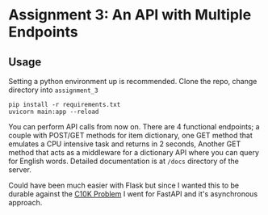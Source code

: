 # Assignment 3: An API with Multiple Endpoints

## Usage
Setting a python environment up is recommended.
Clone the repo, change directory into `assignment_3`
```
pip install -r requirements.txt
uvicorn main:app --reload
```
You can perform API calls from now on.
There are 4 functional endpoints; a couple with POST/GET methods for item dictionary, one GET method that emulates a CPU intensive task and returns in 2 seconds, Another GET method that acts as a middleware for a dictionary API where you can query for English words. 
Detailed documentation is at `/docs` directory of the server.

Could have been much easier with Flask but since I wanted this to be durable against the [C10K Problem](https://en.wikipedia.org/wiki/C10k_problem) I went for FastAPI and it's asynchronous approach.